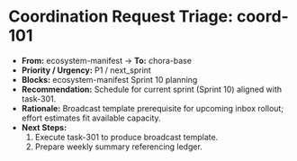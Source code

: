 # Coordination Request Triage: coord-101

- **From:** ecosystem-manifest → **To:** chora-base
- **Priority / Urgency:** P1 / next_sprint
- **Blocks:** ecosystem-manifest Sprint 10 planning
- **Recommendation:** Schedule for current sprint (Sprint 10) aligned with task-301.
- **Rationale:** Broadcast template prerequisite for upcoming inbox rollout; effort estimates fit available capacity.
- **Next Steps:**
  1. Execute task-301 to produce broadcast template.
  2. Prepare weekly summary referencing ledger.
